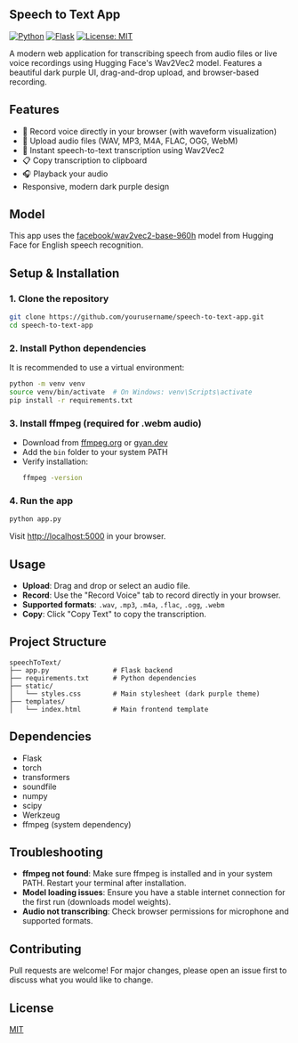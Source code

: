 ## Speech to Text App

[![Python](https://img.shields.io/badge/python-3.8%2B-blue?logo=python)](https://www.python.org/)
[![Flask](https://img.shields.io/badge/Flask-2.3.3-lightgrey?logo=flask)](https://flask.palletsprojects.com/)
[![License: MIT](https://img.shields.io/badge/License-MIT-yellow.svg)](LICENSE)

A modern web application for transcribing speech from audio files or live voice recordings using Hugging Face's Wav2Vec2 model. Features a beautiful dark purple UI, drag-and-drop upload, and browser-based recording.

## Features
- 🎤 Record voice directly in your browser (with waveform visualization)
- 📁 Upload audio files (WAV, MP3, M4A, FLAC, OGG, WebM)
- 📝 Instant speech-to-text transcription using Wav2Vec2
- 📋 Copy transcription to clipboard
- 🎧 Playback your audio
- Responsive, modern dark purple design

## Model

This app uses the [facebook/wav2vec2-base-960h](https://huggingface.co/facebook/wav2vec2-base-960h) model from Hugging Face for English speech recognition.

## Setup & Installation

### 1. Clone the repository
```bash
git clone https://github.com/yourusername/speech-to-text-app.git
cd speech-to-text-app
```

### 2. Install Python dependencies
It is recommended to use a virtual environment:
```bash
python -m venv venv
source venv/bin/activate  # On Windows: venv\Scripts\activate
pip install -r requirements.txt
```

### 3. Install ffmpeg (required for .webm audio)
- Download from [ffmpeg.org](https://ffmpeg.org/download.html) or [gyan.dev](https://www.gyan.dev/ffmpeg/builds/)
- Add the `bin` folder to your system PATH
- Verify installation:
  ```bash
  ffmpeg -version
  ```

### 4. Run the app
```bash
python app.py
```
Visit [http://localhost:5000](http://localhost:5000) in your browser.

## Usage
- **Upload**: Drag and drop or select an audio file.
- **Record**: Use the "Record Voice" tab to record directly in your browser.
- **Supported formats**: `.wav`, `.mp3`, `.m4a`, `.flac`, `.ogg`, `.webm`
- **Copy**: Click "Copy Text" to copy the transcription.

## Project Structure
```
speechToText/
├── app.py                # Flask backend
├── requirements.txt      # Python dependencies
├── static/
│   └── styles.css        # Main stylesheet (dark purple theme)
├── templates/
│   └── index.html        # Main frontend template
```

## Dependencies
- Flask
- torch
- transformers
- soundfile
- numpy
- scipy
- Werkzeug
- ffmpeg (system dependency)

## Troubleshooting
- **ffmpeg not found**: Make sure ffmpeg is installed and in your system PATH. Restart your terminal after installation.
- **Model loading issues**: Ensure you have a stable internet connection for the first run (downloads model weights).
- **Audio not transcribing**: Check browser permissions for microphone and supported formats.

## Contributing
Pull requests are welcome! For major changes, please open an issue first to discuss what you would like to change.

## License
[MIT](LICENSE) 
